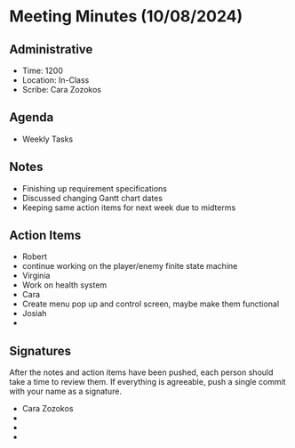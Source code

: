 # Meeting Minutes (10/08/2024)

## Administrative
* Time: 1200
* Location: In-Class
* Scribe: Cara Zozokos

## Agenda
* Weekly Tasks

## Notes
* Finishing up requirement specifications
* Discussed changing Gantt chart dates
* Keeping same action items for next week due to midterms

## Action Items
* Robert
 * continue working on the player/enemy finite state machine
* Virginia
 * Work on health system
* Cara
 * Create menu pop up and control screen, maybe make them functional
* Josiah
 * 
 

## Signatures
After the notes and action items have been pushed, each person should take a time to review them. If everything is agreeable, push a single commit with your name as a signature. 
* Cara Zozokos
* 
* 
* 
